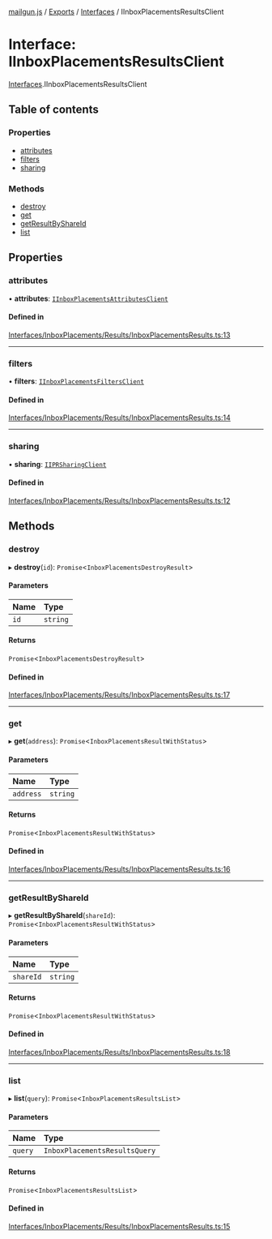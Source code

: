 [mailgun.js](../README.md) / [Exports](../modules.md) / [Interfaces](../modules/Interfaces.md) / IInboxPlacementsResultsClient

# Interface: IInboxPlacementsResultsClient

[Interfaces](../modules/Interfaces.md).IInboxPlacementsResultsClient

## Table of contents

### Properties

- [attributes](Interfaces.IInboxPlacementsResultsClient.md#attributes)
- [filters](Interfaces.IInboxPlacementsResultsClient.md#filters)
- [sharing](Interfaces.IInboxPlacementsResultsClient.md#sharing)

### Methods

- [destroy](Interfaces.IInboxPlacementsResultsClient.md#destroy)
- [get](Interfaces.IInboxPlacementsResultsClient.md#get)
- [getResultByShareId](Interfaces.IInboxPlacementsResultsClient.md#getresultbyshareid)
- [list](Interfaces.IInboxPlacementsResultsClient.md#list)

## Properties

### attributes

• **attributes**: [`IInboxPlacementsAttributesClient`](Interfaces.IInboxPlacementsAttributesClient.md)

#### Defined in

[Interfaces/InboxPlacements/Results/InboxPlacementsResults.ts:13](https://github.com/mailgun/mailgun.js/blob/009065a/lib/Interfaces/InboxPlacements/Results/InboxPlacementsResults.ts#L13)

___

### filters

• **filters**: [`IInboxPlacementsFiltersClient`](Interfaces.IInboxPlacementsFiltersClient.md)

#### Defined in

[Interfaces/InboxPlacements/Results/InboxPlacementsResults.ts:14](https://github.com/mailgun/mailgun.js/blob/009065a/lib/Interfaces/InboxPlacements/Results/InboxPlacementsResults.ts#L14)

___

### sharing

• **sharing**: [`IIPRSharingClient`](Interfaces.IIPRSharingClient.md)

#### Defined in

[Interfaces/InboxPlacements/Results/InboxPlacementsResults.ts:12](https://github.com/mailgun/mailgun.js/blob/009065a/lib/Interfaces/InboxPlacements/Results/InboxPlacementsResults.ts#L12)

## Methods

### destroy

▸ **destroy**(`id`): `Promise`<`InboxPlacementsDestroyResult`\>

#### Parameters

| Name | Type |
| :------ | :------ |
| `id` | `string` |

#### Returns

`Promise`<`InboxPlacementsDestroyResult`\>

#### Defined in

[Interfaces/InboxPlacements/Results/InboxPlacementsResults.ts:17](https://github.com/mailgun/mailgun.js/blob/009065a/lib/Interfaces/InboxPlacements/Results/InboxPlacementsResults.ts#L17)

___

### get

▸ **get**(`address`): `Promise`<`InboxPlacementsResultWithStatus`\>

#### Parameters

| Name | Type |
| :------ | :------ |
| `address` | `string` |

#### Returns

`Promise`<`InboxPlacementsResultWithStatus`\>

#### Defined in

[Interfaces/InboxPlacements/Results/InboxPlacementsResults.ts:16](https://github.com/mailgun/mailgun.js/blob/009065a/lib/Interfaces/InboxPlacements/Results/InboxPlacementsResults.ts#L16)

___

### getResultByShareId

▸ **getResultByShareId**(`shareId`): `Promise`<`InboxPlacementsResultWithStatus`\>

#### Parameters

| Name | Type |
| :------ | :------ |
| `shareId` | `string` |

#### Returns

`Promise`<`InboxPlacementsResultWithStatus`\>

#### Defined in

[Interfaces/InboxPlacements/Results/InboxPlacementsResults.ts:18](https://github.com/mailgun/mailgun.js/blob/009065a/lib/Interfaces/InboxPlacements/Results/InboxPlacementsResults.ts#L18)

___

### list

▸ **list**(`query`): `Promise`<`InboxPlacementsResultsList`\>

#### Parameters

| Name | Type |
| :------ | :------ |
| `query` | `InboxPlacementsResultsQuery` |

#### Returns

`Promise`<`InboxPlacementsResultsList`\>

#### Defined in

[Interfaces/InboxPlacements/Results/InboxPlacementsResults.ts:15](https://github.com/mailgun/mailgun.js/blob/009065a/lib/Interfaces/InboxPlacements/Results/InboxPlacementsResults.ts#L15)
